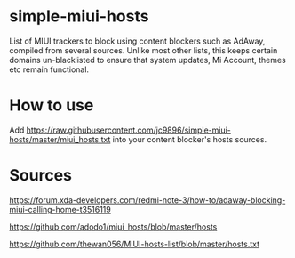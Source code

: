 # simple-miui-hosts
List of MIUI trackers to block using content blockers such as AdAway, compiled from several sources.
Unlike most other lists, this keeps certain domains un-blacklisted to ensure that system updates, Mi Account, themes etc remain functional.

# How to use
Add https://raw.githubusercontent.com/jc9896/simple-miui-hosts/master/miui_hosts.txt into your content blocker's hosts sources.

# Sources
https://forum.xda-developers.com/redmi-note-3/how-to/adaway-blocking-miui-calling-home-t3516119

https://github.com/adodo1/miui_hosts/blob/master/hosts

https://github.com/thewan056/MIUI-hosts-list/blob/master/hosts.txt
